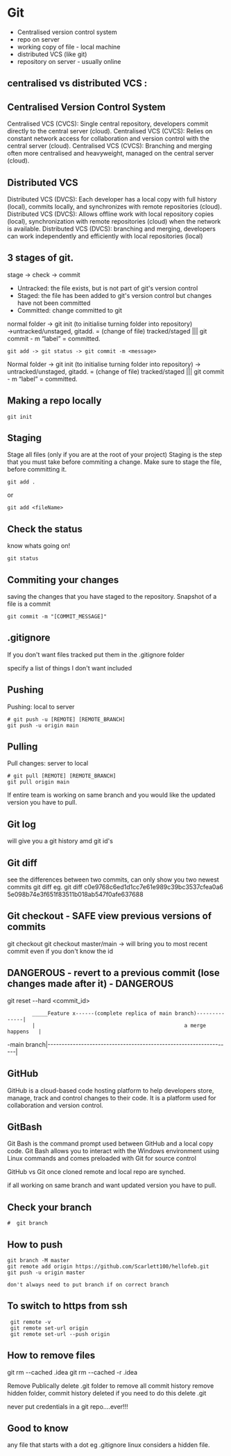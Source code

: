 #  Git


* Centralised version control system
* repo on server
* working copy of file - local machine
* distributed VCS (like git)
* repository on server - usually online

## centralised vs distributed VCS :

## Centralised Version Control System
Centralised VCS (CVCS): Single central repository, developers commit directly to the central server (cloud).
Centralised VCS (CVCS): Relies on constant network access for collaboration and version control with the central server (cloud).
Centralised VCS (CVCS): Branching and merging often more centralised and heavyweight, managed on the central server (cloud).

## Distributed VCS

Distributed VCS (DVCS): Each developer has a local copy with full history (local), commits locally, and synchronizes with remote repositories (cloud).
Distributed VCS (DVCS): Allows offline work with local repository copies (local), synchronization with remote repositories (cloud) when the network is available.
Distributed VCS (DVCS): branching and merging,  developers can work independently and efficiently with local repositories (local)

## 3 stages of git.
stage → check →  commit

* Untracked: the file exists, but is not part of git's version control
* Staged: the file has been added to git's version control but changes have not been committed
* Committed: change committed to git

normal folder → git init (to initialise turning folder into repository) →untracked/unstaged,  gitadd. = (change of file) tracked/staged ||| git commit - m “label” = committed.
```
git add -> git status -> git commit -m <message>
```
Normal folder → git init (to initialise turning folder into repository) → untracked/unstaged,  gitadd. = (change of file) tracked/staged ||| git commit - m “label” = committed.

## Making a repo locally
```
git init
```


## Staging
Stage all files (only if you are at the root of your project)
Staging is the step that you must take before commiting a change.
Make sure to stage the file, before committing it.
```
git add .
```
or 
```
git add <fileName>
```

##  Check the status
know whats going on!
```
git status
```

##  Commiting your changes
saving the changes that you have staged to the repository.
Snapshot of a file is a commit
```
git commit -m "[COMMIT_MESSAGE]"
```

## .gitignore

If you don't want files tracked put them in the  .gitignore folder

specify a list of things I don't want included


## Pushing 
Pushing: local to server
```
# git push -u [REMOTE] [REMOTE_BRANCH]
git push -u origin main
```

## Pulling
Pull changes: server to local
```
# git pull [REMOTE] [REMOTE_BRANCH]
git pull origin main
```
If entire team is working on same branch and you would like the  updated version you have to pull.

## Git log
will give you a git history amd git id's

## Git diff
see the differences between two commits, can only show you two newest commits
git diff <old-commit-id> <new-commit-id>
eg.
git diff c0e9768c6ed1d1cc7e61e989c39bc3537cfea0a6 5e098b74e3f651f83511b018ab547f0afe637688

## Git checkout - SAFE view previous versions of commits
git checkout <any commit id>
git checkout master/main -> will bring you to most recent commit even if you don't know the id

## DANGEROUS - revert to a previous commit (lose changes made after it) - DANGEROUS
git reset --hard <commit_id>


            _____Feature x------(complete replica of main branch)--------------|
            |                                                a merge happens   |
-main branch|------------------------------------------------------------------|

## GitHub
GitHub is a cloud-based code hosting platform to help developers store, manage, track and control changes to their code. 
It is a platform used for collaboration and version control.

## GitBash
Git Bash is the command prompt used between GitHub and a local copy code.
Git Bash allows you to interact with the Windows environment using Linux commands and comes preloaded with Git for source control

GitHub vs Git 
once cloned remote and local repo are synched.

if all working on same branch and want updated version you have to pull.

## Check your branch
```
#  git branch
```

## How to push
```
git branch -M master
git remote add origin https://github.com/Scarlett100/hellofeb.git
git push -u origin master

don't always need to put branch if on correct branch
```

## To switch to https from ssh
```
 git remote -v
 git remote set-url origin 
 git remote set-url --push origin
```

## How to remove files
git rm  --cached .idea
git rm  --cached -r .idea

Remove Publically 
delete .git folder to remove all commit history
remove hidden folder, commit history deleted if you need to do this delete .git

never put credentials in a git repo....ever!!!

## Good to know
any file that starts with a dot eg .gitignore linux considers a hidden file.









